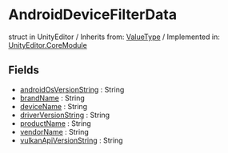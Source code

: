 # AndroidDeviceFilterData
struct in UnityEditor
 / Inherits from: <a href="https://docs.unity3d.com/6000.0/Documentation/ScriptReference/ValueType.html">ValueType</a> / Implemented in: <a href="https://docs.unity3d.com/6000.0/Documentation/ScriptReference/UnityEditor.CoreModule.html">UnityEditor.CoreModule</a>
## Fields
- <a href="https://docs.unity3d.com/6000.0/Documentation/ScriptReference/AndroidDeviceFilterData-androidOsVersionString.html">androidOsVersionString</a> : String
- <a href="https://docs.unity3d.com/6000.0/Documentation/ScriptReference/AndroidDeviceFilterData-brandName.html">brandName</a> : String
- <a href="https://docs.unity3d.com/6000.0/Documentation/ScriptReference/AndroidDeviceFilterData-deviceName.html">deviceName</a> : String
- <a href="https://docs.unity3d.com/6000.0/Documentation/ScriptReference/AndroidDeviceFilterData-driverVersionString.html">driverVersionString</a> : String
- <a href="https://docs.unity3d.com/6000.0/Documentation/ScriptReference/AndroidDeviceFilterData-productName.html">productName</a> : String
- <a href="https://docs.unity3d.com/6000.0/Documentation/ScriptReference/AndroidDeviceFilterData-vendorName.html">vendorName</a> : String
- <a href="https://docs.unity3d.com/6000.0/Documentation/ScriptReference/AndroidDeviceFilterData-vulkanApiVersionString.html">vulkanApiVersionString</a> : String
